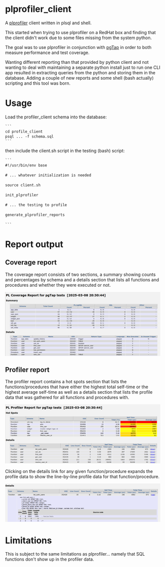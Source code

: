 # plprofiler_client

A [plprofiler](https://github.com/bigsql/plprofiler) client written in plsql and shell.

This started when trying to use plprofiler on a RedHat box and finding that the
client didn't work due to some files missing from the system python.

The goal was to use plprofiler in conjunction with
[pgTap](https://github.com/theory/pgtap) in order to both measure performance and
test coverage.

Wanting different reporting than that provided by python client and not wanting
to deal with maintaining a separate python install just to run one CLI app
resulted in extracting queries from the python and storing them in the
database. Adding a couple of new reports and some shell (bash actually)
scripting and this tool was born.

# Usage

Load the profiler_client schema into the database:

    ```
    cd profile_client
    psql ... -f schema.sql
    ```

then include the client.sh script in the testing (bash) script:

    ```
    #!/usr/bin/env base

    # ... whatever initialization is needed

    source client.sh

    init_plprofiler

    # ... the testing to profile

    generate_plprofiler_reports

    ```

# Report output

## Coverage report

The coverage report consists of two sections, a summary showing counts and
percentages by schema and a details section that lists all functions and
procedures and whether they were executed or not.

![Coverage report](doc/coverage.png)

## Profiler report

The profiler report contains a hot spots section that lists the
functions/procedures that have either the highest total self-time or the
highest average self-time as well as a details section that lists the profile
data that was gathered for all functions and procedures with.

![Profile report](doc/profile.png)

Clicking on the details link for any given function/procedure expands the
profile data to show the line-by-line profile data for that function/procedure.

![Profile detail](doc/profile_detail.png)

# Limitations

This is subject to the same limitations as plprofiler... namely that SQL
functions don't show up in the profiler data.
